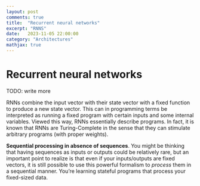 ```yaml
---
layout: post
comments: true
title:  "Recurrent neural networks"
excerpt: "RNNS"
date:   2023-11-05 22:00:00
category: "Architectures"
mathjax: true
---
```



# Recurrent neural networks


TODO: write more


RNNs combine the input vector with their state vector with a fixed function to produce a new state vector. This can in programming terms be interpreted as running a fixed program with certain inputs and some internal variables. Viewed this way, RNNs essentially describe programs. In fact, it is known that RNNs are Turing-Complete in the sense that they can stimulate arbitrary programs (with proper weights).

**Sequential processing in absence of sequences**. You might be thinking that having sequences as inputs or outputs could be relatively rare, but an important point to realize is that even if your inputs/outputs are fixed vectors, it is still possible to use this powerful formalism to *process* them in a sequential manner. You’re learning stateful programs that process your fixed-sized data.





